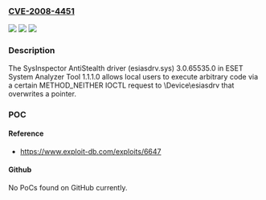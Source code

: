 ### [CVE-2008-4451](https://cve.mitre.org/cgi-bin/cvename.cgi?name=CVE-2008-4451)
![](https://img.shields.io/static/v1?label=Product&message=n%2Fa&color=blue)
![](https://img.shields.io/static/v1?label=Version&message=n%2Fa&color=blue)
![](https://img.shields.io/static/v1?label=Vulnerability&message=n%2Fa&color=brighgreen)

### Description

The SysInspector AntiStealth driver (esiasdrv.sys) 3.0.65535.0 in ESET System Analyzer Tool 1.1.1.0 allows local users to execute arbitrary code via a certain METHOD_NEITHER IOCTL request to \Device\esiasdrv that overwrites a pointer.

### POC

#### Reference
- https://www.exploit-db.com/exploits/6647

#### Github
No PoCs found on GitHub currently.

